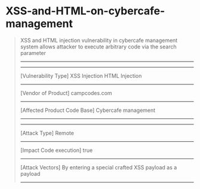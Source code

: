 # XSS-and-HTML-on-cybercafe-management

> XSS and HTML injection vulnerability in cybercafe management system allows
> attacker to execute arbitrary code via the search parameter
>
> ------------------------------------------
>
>
> ------------------------------------------
>
> [Vulnerability Type]
> XSS Injection
> HTML Injection
>
> ------------------------------------------
>
> [Vendor of Product]
> campcodes.com
>
> ------------------------------------------
>
> [Affected Product Code Base]
>  Cybercafe management
>
> ------------------------------------------
>
>
> ------------------------------------------
>
> [Attack Type]
> Remote
>
> ------------------------------------------
>
> [Impact Code execution]
> true
>
> ------------------------------------------
>
> [Attack Vectors]
> By entering a special crafted XSS payload as a payload
>
> ------------------------------------------
>
